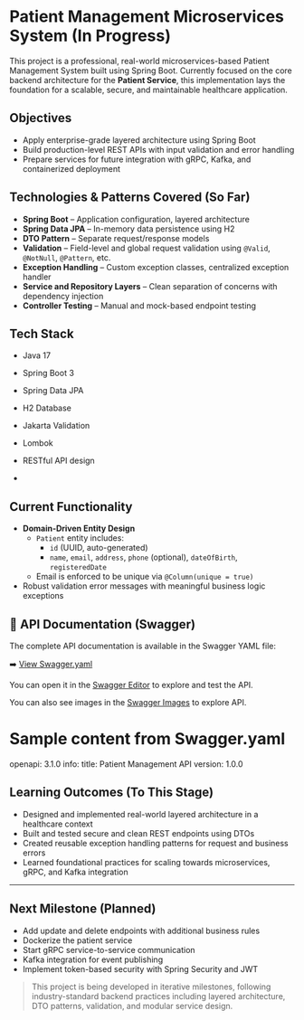 # Patient Management Microservices System (In Progress)

This project is a professional, real-world microservices-based Patient Management System built using Spring Boot. 
Currently focused on the core backend architecture for the **Patient Service**,
this implementation lays the foundation for a scalable, secure, 
and maintainable healthcare application.

## Objectives

- Apply enterprise-grade layered architecture using Spring Boot
- Build production-level REST APIs with input validation and error handling
- Prepare services for future integration with gRPC, Kafka, and containerized deployment

## Technologies & Patterns Covered (So Far)

- **Spring Boot** – Application configuration, layered architecture
- **Spring Data JPA** – In-memory data persistence using H2
- **DTO Pattern** – Separate request/response models
- **Validation** – Field-level and global request validation using `@Valid`, `@NotNull`, `@Pattern`, etc.
- **Exception Handling** – Custom exception classes, centralized exception handler
- **Service and Repository Layers** – Clean separation of concerns with dependency injection
- **Controller Testing** – Manual and mock-based endpoint testing

## Tech Stack

- Java 17
- Spring Boot 3
- Spring Data JPA
- H2 Database
- Jakarta Validation
- Lombok
- RESTful API design

- 
## Current Functionality

- **Domain-Driven Entity Design**
  - `Patient` entity includes:
    - `id` (UUID, auto-generated)
    - `name`, `email`, `address`, `phone` (optional), `dateOfBirth`, `registeredDate`
  - Email is enforced to be unique via `@Column(unique = true)`
- Robust validation error messages with meaningful business logic exceptions


## 📄 API Documentation (Swagger)

The complete API documentation is available in the Swagger YAML file:

➡️ [View Swagger.yaml](./Docs/Swagger.yaml)

You can open it in the [Swagger Editor](https://editor.swagger.io/) to explore and test the API.

You can also see images  in the [Swagger Images](./Docs/Swagger_Images) to explore API.



# Sample content from Swagger.yaml
openapi: 3.1.0
info:
  title: Patient Management API
  version: 1.0.0



## Learning Outcomes (To This Stage)

- Designed and implemented real-world layered architecture in a healthcare context
- Built and tested secure and clean REST endpoints using DTOs
- Created reusable exception handling patterns for request and business errors
- Learned foundational practices for scaling towards microservices, gRPC, and Kafka integration

---

## Next Milestone (Planned)

- Add update and delete endpoints with additional business rules  
- Dockerize the patient service  
- Start gRPC service-to-service communication  
- Kafka integration for event publishing  
- Implement token-based security with Spring Security and JWT

> This project is being developed in iterative milestones,
> following industry-standard backend practices including layered architecture,
> DTO patterns, validation, and modular service design.
